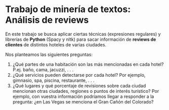 # Trabajo de minería de textos: Análisis de reviews


En este trabajo se busca aplicar ciertas técnicas (expresiones regulares) y librerías de **Python** (Spacy y nltk) para sacar información de **reviews de clientes** de distintos hoteles de varias ciudades. 

Nos planteamos las siguientes preguntas:

1. ¿Qué partes de una habitación son las más mencionadas en cada hotel?
P.ej. baño, cama, jacuzzi, . . .
2. ¿Qué servicios pueden detectarse por cada hotel? Por ejemplo, gimnasio,
spa, piscina, restaurante, . . .
3. ¿Qué lugares y qué porcentaje de revisiones sobre cada ciudad mencionan
otras ciudades, regiones o puntos de interés turístico? Por ejemplo, con
vuestra información podríamos llegar a responder a la pregunta: ¿en Las
Vegas se menciona el Gran Cañón del Colorado?

